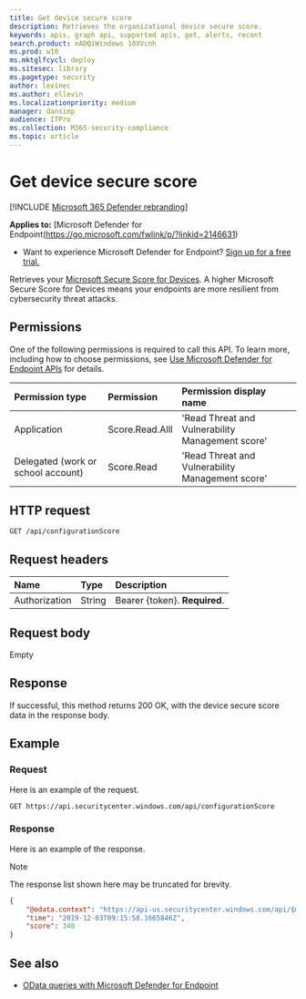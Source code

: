 ```yaml
---
title: Get device secure score
description: Retrieves the organizational device secure score.
keywords: apis, graph api, supported apis, get, alerts, recent
search.product: eADQiWindows 10XVcnh
ms.prod: w10
ms.mktglfcycl: deploy
ms.sitesec: library
ms.pagetype: security
author: levinec
ms.author: ellevin
ms.localizationpriority: medium
manager: dansimp
audience: ITPro
ms.collection: M365-security-compliance 
ms.topic: article
---
```


# Get device secure score

[!INCLUDE [Microsoft 365 Defender rebranding](../../includes/microsoft-defender.md)]


**Applies to:** [Microsoft Defender for Endpoint(https://go.microsoft.com/fwlink/p/?linkid=2146631)

- Want to experience Microsoft Defender for Endpoint? [Sign up for a free trial.](https://www.microsoft.com/microsoft-365/windows/microsoft-defender-atp?ocid=docs-wdatp-exposedapis-abovefoldlink) 

Retrieves your [Microsoft Secure Score for Devices](tvm-microsoft-secure-score-devices.md). A higher Microsoft Secure Score for Devices means your endpoints are more resilient from cybersecurity threat attacks. 

## Permissions

One of the following permissions is required to call this API. To learn more, including how to choose permissions, see [Use Microsoft Defender for Endpoint APIs](apis-intro.md) for details.

Permission type |	Permission	|	Permission display name
:---|:---|:---
Application |	Score.Read.Alll |	'Read Threat and Vulnerability Management score'
Delegated (work or school account) | Score.Read | 'Read Threat and Vulnerability Management score'

## HTTP request

```
GET /api/configurationScore
```

## Request headers

Name | Type | Description
:---|:---|:---
Authorization | String | Bearer {token}. **Required**.

## Request body

Empty

## Response

If successful, this method returns 200 OK, with the device secure score data in the response body.

## Example

### Request

Here is an example of the request.

```
GET https://api.securitycenter.windows.com/api/configurationScore
```

### Response

Here is an example of the response.

>[!NOTE]
>The response list shown here may be truncated for brevity. 

```json
{
    "@odata.context": "https://api-us.securitycenter.windows.com/api/$metadata#ConfigurationScore/$entity",
    "time": "2019-12-03T09:15:58.1665846Z",
    "score": 340
}
```

## See also

- [OData queries with Microsoft Defender for Endpoint](exposed-apis-odata-samples.md)
